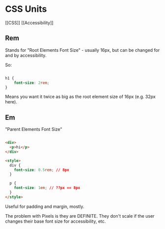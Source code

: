 # CSS Units
[[CSS]] [[Accessibility]]
## Rem
Stands for "Root Elements Font Size" - usually 16px, but can be changed for and by accessibility.

So:

```css

h1 {
	font-size: 2rem;
}
```

Means you want it twice as big as the root element size of 16px (e.g. 32px here).

## Em
"Parent Elements Font Size"

```html

<div>
  <p>hi</p>
</div>

<style>
  div {
    font-size: 0.5rem; // 8px
  }

  p {
    font-size: 1em; // ??px == 8px
  }
</style>

```

Useful for padding and margin, mostly.

The problem with Pixels is they are DEFINITE. They don't scale if the user changes their base font size for accessibility, etc.